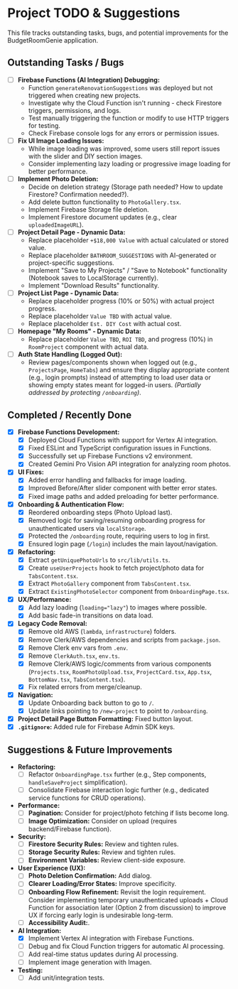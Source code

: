# Project TODO & Suggestions

This file tracks outstanding tasks, bugs, and potential improvements for the BudgetRoomGenie application.

## Outstanding Tasks / Bugs

- [ ] **Firebase Functions (AI Integration) Debugging:**
    - Function `generateRenovationSuggestions` was deployed but not triggered when creating new projects.
    - Investigate why the Cloud Function isn't running - check Firestore triggers, permissions, and logs.
    - Test manually triggering the function or modify to use HTTP triggers for testing.
    - Check Firebase console logs for any errors or permission issues.
- [ ] **Fix UI Image Loading Issues:**
    - While image loading was improved, some users still report issues with the slider and DIY section images.
    - Consider implementing lazy loading or progressive image loading for better performance.
- [ ] **Implement Photo Deletion:** 
    - Decide on deletion strategy (Storage path needed? How to update Firestore? Confirmation needed?).
    - Add delete button functionality to `PhotoGallery.tsx`.
    - Implement Firebase Storage file deletion.
    - Implement Firestore document updates (e.g., clear `uploadedImageURL`).
- [ ] **Project Detail Page - Dynamic Data:**
    - Replace placeholder `+$18,000 Value` with actual calculated or stored value.
    - Replace placeholder `BATHROOM_SUGGESTIONS` with AI-generated or project-specific suggestions.
    - Implement "Save to My Projects" / "Save to Notebook" functionality (Notebook saves to LocalStorage currently).
    - Implement "Download Results" functionality.
- [ ] **Project List Page - Dynamic Data:**
    - Replace placeholder progress (10% or 50%) with actual project progress.
    - Replace placeholder `Value TBD` with actual value.
    - Replace placeholder `Est. DIY Cost` with actual cost.
- [ ] **Homepage "My Rooms" - Dynamic Data:**
    - Replace placeholder `Value TBD`, `ROI TBD`, and progress (10%) in `RoomProject` component with actual data.
- [ ] **Auth State Handling (Logged Out):**
    - Review pages/components shown when logged out (e.g., `ProjectsPage`, `HomeTabs`) and ensure they display appropriate content (e.g., login prompts) instead of attempting to load user data or showing empty states meant for logged-in users. *(Partially addressed by protecting `/onboarding`)*.

## Completed / Recently Done

- [x] **Firebase Functions Development:**
    - [x] Deployed Cloud Functions with support for Vertex AI integration.
    - [x] Fixed ESLint and TypeScript configuration issues in Functions.
    - [x] Successfully set up Firebase Functions v2 environment.
    - [x] Created Gemini Pro Vision API integration for analyzing room photos.
- [x] **UI Fixes:**
    - [x] Added error handling and fallbacks for image loading.
    - [x] Improved Before/After slider component with better error states.
    - [x] Fixed image paths and added preloading for better performance.
- [x] **Onboarding & Authentication Flow:**
    - [x] Reordered onboarding steps (Photo Upload last).
    - [x] Removed logic for saving/resuming onboarding progress for unauthenticated users via `localStorage`.
    - [x] Protected the `/onboarding` route, requiring users to log in first.
    - [x] Ensured login page (`/login`) includes the main layout/navigation.
- [x] **Refactoring:**
    - [x] Extract `getUniquePhotoUrls` to `src/lib/utils.ts`.
    - [x] Create `useUserProjects` hook to fetch project/photo data for `TabsContent.tsx`.
    - [x] Extract `PhotoGallery` component from `TabsContent.tsx`.
    - [x] Extract `ExistingPhotoSelector` component from `OnboardingPage.tsx`.
- [x] **UX/Performance:**
    - [x] Add lazy loading (`loading="lazy"`) to images where possible.
    - [x] Add basic fade-in transitions on data load.
- [x] **Legacy Code Removal:**
    - [x] Remove old AWS (`lambda`, `infrastructure`) folders.
    - [x] Remove Clerk/AWS dependencies and scripts from `package.json`.
    - [x] Remove Clerk env vars from `.env`.
    - [x] Remove `ClerkAuth.tsx`, `env.ts`.
    - [x] Remove Clerk/AWS logic/comments from various components (`Projects.tsx`, `RoomPhotoUpload.tsx`, `ProjectCard.tsx`, `App.tsx`, `BottomNav.tsx`, `TabsContent.tsx`).
    - [x] Fix related errors from merge/cleanup.
- [x] **Navigation:**
    - [x] Update Onboarding back button to go to `/`.
    - [x] Update links pointing to `/new-project` to point to `/onboarding`.
- [x] **Project Detail Page Button Formatting:** Fixed button layout.
- [x] **`.gitignore`:** Added rule for Firebase Admin SDK keys.

## Suggestions & Future Improvements

- **Refactoring:**
    - [ ] Refactor `OnboardingPage.tsx` further (e.g., Step components, `handleSaveProject` simplification).
    - [ ] Consolidate Firebase interaction logic further (e.g., dedicated service functions for CRUD operations).
- **Performance:**
    - [ ] **Pagination:** Consider for project/photo fetching if lists become long.
    - [ ] **Image Optimization:** Consider on upload (requires backend/Firebase function).
- **Security:**
    - [ ] **Firestore Security Rules:** Review and tighten rules.
    - [ ] **Storage Security Rules:** Review and tighten rules.
    - [ ] **Environment Variables:** Review client-side exposure.
- **User Experience (UX):**
    - [ ] **Photo Deletion Confirmation:** Add dialog.
    - [ ] **Clearer Loading/Error States:** Improve specificity.
    - [ ] **Onboarding Flow Refinement:** Revisit the login requirement. Consider implementing temporary unauthenticated uploads + Cloud Function for association later (Option 2 from discussion) to improve UX if forcing early login is undesirable long-term.
    - [ ] **Accessibility Audit:**.
- **AI Integration:**
    - [x] Implement Vertex AI integration with Firebase Functions.
    - [ ] Debug and fix Cloud Function triggers for automatic AI processing.
    - [ ] Add real-time status updates during AI processing.
    - [ ] Implement image generation with Imagen.
- **Testing:**
    - [ ] Add unit/integration tests. 